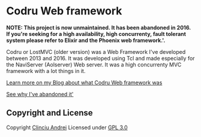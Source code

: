 # Codru Web framework

**NOTE: This project is now unmaintained. It has been abandoned in 2016. If you're seeking for a high availability, high concurrenty, fault tolerant system please refer to Elixir and the Phoenix web framework.'.**


Codru or LostMVC (older version) was a Web Framework I've developed between 2013 and 2016.
It was developed using Tcl and made especially for the NaviServer (Aolserver) Web server.
It was a high concurrenty MVC framework with a lot things in it.

[Learn more on my Blog about what Codru Web framework was](https://andreiclinciu.net/blog/what-was-lostmvc-codru-web-framework)


[See why I've abandoned it'](https://andreiclinciu.net/blog/the-lostmvc-codru-project-is-officialy-abandoned-reasons-and-what-ive-learned)


## Copyright and License
Copyright [Clinciu Andrei](https://andreiclinciu.net) 
Licensed under [GPL 3.0](https://choosealicense.com/licenses/gpl-3.0/)

